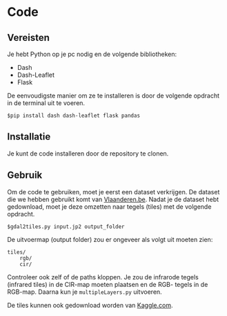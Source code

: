 # Code

## Vereisten

Je hebt Python op je pc nodig en de volgende bibliotheken:
- Dash
- Dash-Leaflet
- Flask

De eenvoudigste manier om ze te installeren is door de volgende opdracht in de terminal uit te voeren.
```
$pip install dash dash-leaflet flask pandas
```

## Installatie

Je kunt de code installeren door de repository te clonen.

## Gebruik

Om de code te gebruiken, moet je eerst een dataset verkrijgen. De dataset die we hebben gebruikt komt van [Vlaanderen.be](https://download.vlaanderen.be/product/9531). Nadat je de dataset hebt gedownload, moet je deze omzetten naar tegels (tiles) met de volgende opdracht.

```
$gdal2tiles.py input.jp2 output_folder
```

De uitvoermap (output folder) zou er ongeveer als volgt uit moeten zien:

```
tiles/
    rgb/
    cir/
```

Controleer ook zelf of de paths kloppen.
Je zou de infrarode tegels (infrared tiles) in de CIR-map moeten plaatsen en de RGB- tegels in de RGB-map. Daarna kun je `multipleLayers.py` uitvoeren.


De tiles kunnen ook gedownload worden van [Kaggle.com](https://kaggle.com/datasets/aee5a2ae97dd59ebb42c70f3fcc3bbfafbba3aab6f5d182c5d81d81d72f3c07d).